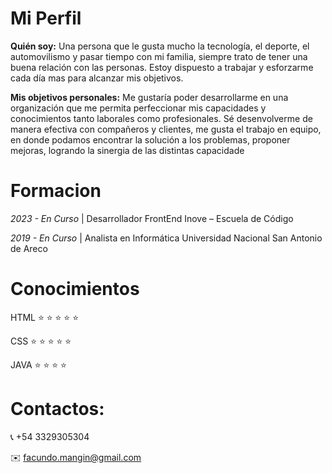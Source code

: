 # Mi Perfil

__Quién soy:__ Una persona que le gusta mucho la tecnología, el deporte, el automovilismo y pasar tiempo con mi familia, siempre trato de tener una buena relación con las personas. Estoy dispuesto a trabajar y esforzarme cada día mas para alcanzar mis objetivos.

__Mis objetivos personales:__ Me gustaría poder desarrollarme en una organización que me permita perfeccionar mis capacidades y conocimientos tanto laborales como profesionales. Sé desenvolverme de manera efectiva con compañeros y clientes, me gusta el trabajo en equipo, en donde podamos encontrar la solución a los problemas, proponer mejoras, logrando la sinergia de las distintas capacidade

# Formacion
<em> 2023 - En Curso </em> | Desarrollador FrontEnd    Inove – Escuela de Código 

<em> 2019 - En Curso </em> | Analista en Informática   Universidad Nacional San Antonio de Areco

# Conocimientos
HTML  :star: :star: :star: :star: :star:

CSS   :star: :star: :star: :star: :star:

JAVA  :star: :star: :star: :star:

# Contactos:
:telephone_receiver: +54 3329305304

:envelope: facundo.mangin@gmail.com
